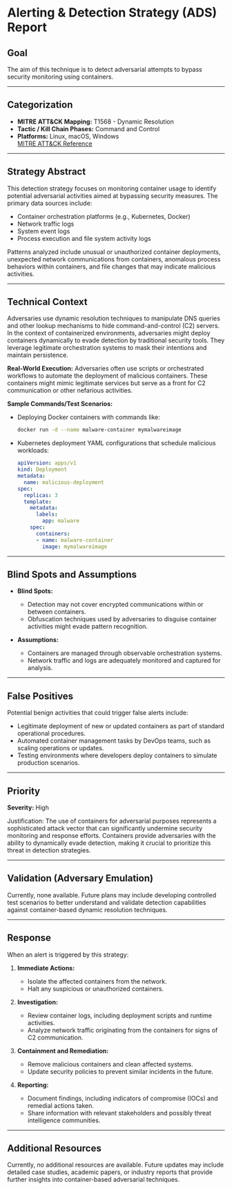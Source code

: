 # Alerting & Detection Strategy (ADS) Report

## Goal
The aim of this technique is to detect adversarial attempts to bypass security monitoring using containers.

---

## Categorization

- **MITRE ATT&CK Mapping:** T1568 - Dynamic Resolution
- **Tactic / Kill Chain Phases:** Command and Control
- **Platforms:** Linux, macOS, Windows  
  [MITRE ATT&CK Reference](https://attack.mitre.org/techniques/T1568)

---

## Strategy Abstract

This detection strategy focuses on monitoring container usage to identify potential adversarial activities aimed at bypassing security measures. The primary data sources include:

- Container orchestration platforms (e.g., Kubernetes, Docker)
- Network traffic logs
- System event logs
- Process execution and file system activity logs

Patterns analyzed include unusual or unauthorized container deployments, unexpected network communications from containers, anomalous process behaviors within containers, and file changes that may indicate malicious activities.

---

## Technical Context

Adversaries use dynamic resolution techniques to manipulate DNS queries and other lookup mechanisms to hide command-and-control (C2) servers. In the context of containerized environments, adversaries might deploy containers dynamically to evade detection by traditional security tools. They leverage legitimate orchestration systems to mask their intentions and maintain persistence.

**Real-World Execution:**
Adversaries often use scripts or orchestrated workflows to automate the deployment of malicious containers. These containers might mimic legitimate services but serve as a front for C2 communication or other nefarious activities.

**Sample Commands/Test Scenarios:**

- Deploying Docker containers with commands like:
  ```bash
  docker run -d --name malware-container mymalwareimage
  ```

- Kubernetes deployment YAML configurations that schedule malicious workloads:
  ```yaml
  apiVersion: apps/v1
  kind: Deployment
  metadata:
    name: malicious-deployment
  spec:
    replicas: 3
    template:
      metadata:
        labels:
          app: malware
      spec:
        containers:
        - name: malware-container
          image: mymalwareimage
  ```

---

## Blind Spots and Assumptions

- **Blind Spots:**
  - Detection may not cover encrypted communications within or between containers.
  - Obfuscation techniques used by adversaries to disguise container activities might evade pattern recognition.

- **Assumptions:**
  - Containers are managed through observable orchestration systems.
  - Network traffic and logs are adequately monitored and captured for analysis.

---

## False Positives

Potential benign activities that could trigger false alerts include:

- Legitimate deployment of new or updated containers as part of standard operational procedures.
- Automated container management tasks by DevOps teams, such as scaling operations or updates.
- Testing environments where developers deploy containers to simulate production scenarios.

---

## Priority

**Severity:** High

Justification: The use of containers for adversarial purposes represents a sophisticated attack vector that can significantly undermine security monitoring and response efforts. Containers provide adversaries with the ability to dynamically evade detection, making it crucial to prioritize this threat in detection strategies.

---

## Validation (Adversary Emulation)

Currently, none available. Future plans may include developing controlled test scenarios to better understand and validate detection capabilities against container-based dynamic resolution techniques.

---

## Response

When an alert is triggered by this strategy:

1. **Immediate Actions:**
   - Isolate the affected containers from the network.
   - Halt any suspicious or unauthorized containers.

2. **Investigation:**
   - Review container logs, including deployment scripts and runtime activities.
   - Analyze network traffic originating from the containers for signs of C2 communication.

3. **Containment and Remediation:**
   - Remove malicious containers and clean affected systems.
   - Update security policies to prevent similar incidents in the future.

4. **Reporting:**
   - Document findings, including indicators of compromise (IOCs) and remedial actions taken.
   - Share information with relevant stakeholders and possibly threat intelligence communities.

---

## Additional Resources

Currently, no additional resources are available. Future updates may include detailed case studies, academic papers, or industry reports that provide further insights into container-based adversarial techniques.